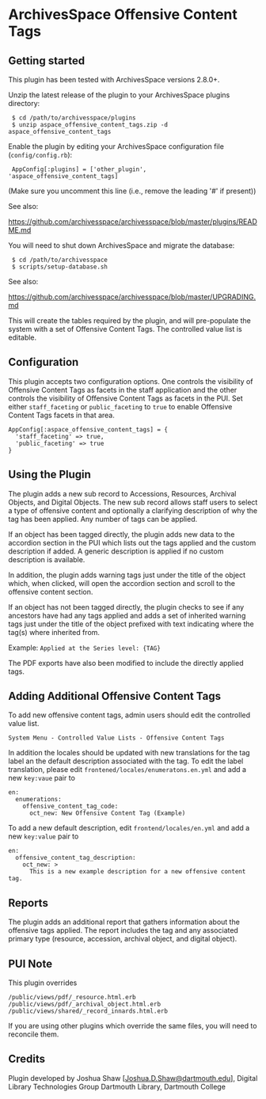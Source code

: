 ArchivesSpace Offensive Content Tags
=============================

## Getting started

This plugin has been tested with ArchivesSpace versions 2.8.0+.

Unzip the latest release of the plugin to your
ArchivesSpace plugins directory:

     $ cd /path/to/archivesspace/plugins
     $ unzip aspace_offensive_content_tags.zip -d aspace_offensive_content_tags

Enable the plugin by editing your ArchivesSpace configuration file
(`config/config.rb`):

     AppConfig[:plugins] = ['other_plugin', 'aspace_offensive_content_tags]

(Make sure you uncomment this line (i.e., remove the leading '#' if present))

See also:

  https://github.com/archivesspace/archivesspace/blob/master/plugins/README.md

You will need to shut down ArchivesSpace and migrate the database:

     $ cd /path/to/archivesspace
     $ scripts/setup-database.sh

See also:

  https://github.com/archivesspace/archivesspace/blob/master/UPGRADING.md
  
This will create the tables required by the plugin, and will pre-populate the 
system with a set of Offensive Content Tags. The controlled value list is editable. 

## Configuration

This plugin accepts two configuration options. One controls the visibility of Offensive Content Tags
as facets in the staff application and the other controls the visibility of Offensive Content Tags
as facets in the PUI. Set either `staff_faceting` or `public_faceting` to `true` to
enable Offensive Content Tags facets in that area.

```
AppConfig[:aspace_offensive_content_tags] = {
  'staff_faceting' => true,
  'public_faceting' => true
}
```

## Using the Plugin

The plugin adds a new sub record to Accessions, Resources, Archival Objects, and Digital Objects.
The new sub record allows staff users to select a type of offensive content and optionally a
clarifying description of why the tag has been applied. Any number of tags can be applied.

If an object has been tagged directly, the plugin adds new data to the accordion section in the 
PUI which lists out the tags applied and the custom  description if added. A generic description 
is applied if no custom description is available.

In addition, the plugin adds warning tags just under the title of the object which, when clicked,
will open the accordion section and scroll to the offensive content section.

If an object has not been tagged directly, the plugin checks to see if any ancestors have had any
tags applied and adds a set of inherited warning tags just under the title of the object prefixed
with text indicating where the tag(s) where inherited from.

Example: `Applied at the Series level: {TAG}`

The PDF exports have also been modified to include the directly applied tags.

## Adding Additional Offensive Content Tags

To add new offensive content tags, admin users should edit the controlled value list.
```
System Menu - Controlled Value Lists - Offensive Content Tags
```

In addition the locales should be updated with new translations for the tag label an the default 
description associated with the tag. To edit the label translation, please edit 
`frontened/locales/enumeratons.en.yml` and add a new `key:vaue` pair to 
```
en:
  enumerations:
    offensive_content_tag_code:
      oct_new: New Offensive Content Tag (Example)    
```

To add a new default description, edit `frontend/locales/en.yml` and add a new `key:value` pair
to 
```
en:
  offensive_content_tag_description:
    oct_new: >
      This is a new example description for a new offensive content tag.    
```  

## Reports

The plugin adds an additional report that gathers information about the offensive tags applied. The
report includes the tag and any associated primary type (resource, accession, archival object, 
and digital object).

## PUI Note

This plugin overrides

    /public/views/pdf/_resource.html.erb
    /public/views/pdf/_archival_object.html.erb
    /public/views/shared/_record_innards.html.erb
    
If you are using other plugins which override the same files, you will need to reconcile
them.

## Credits

Plugin developed by Joshua Shaw [Joshua.D.Shaw@dartmouth.edu], Digital Library Technologies Group
Dartmouth Library, Dartmouth College
